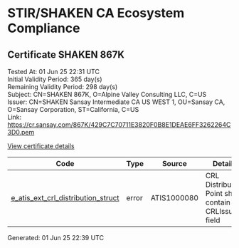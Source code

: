# STIR/SHAKEN CA Ecosystem Compliance

## Certificate SHAKEN 867K

Tested At: 01 Jun 25 22:31 UTC\
Initial Validity Period: 365 day(s)\
Remaining Validity Period: 298 day(s)\
Subject: CN=SHAKEN 867K, O=Alpine Valley Consulting LLC, C=US\
Issuer: CN=SHAKEN Sansay Intermediate CA US WEST 1, OU=Sansay CA, O=Sansay Corporation, ST=California, C=US\
Link: https://cr.sansay.com/867K/429C7C70711E3820F0B8E1DEAE6FF3262264C3D0.pem

[View certificate details](https://x509.io/?cert=MIICrjCCAlSgAwIBAgIUQpx8cHEeOCDwuOHerm%2FzJiJkw9AwCgYIKoZIzj0EAwIwgYUxCzAJBgNVBAYTAlVTMRMwEQYDVQQIDApDYWxpZm9ybmlhMRswGQYDVQQKDBJTYW5zYXkgQ29ycG9yYXRpb24xEjAQBgNVBAsMCVNhbnNheSBDQTEwMC4GA1UEAwwnU0hBS0VOIFNhbnNheSBJbnRlcm1lZGlhdGUgQ0EgVVMgV0VTVCAxMB4XDTI1MDMyNjAwMDAwMFoXDTI2MDMyNjAwMDAwMFowSjELMAkGA1UEBhMCVVMxJTAjBgNVBAoMHEFscGluZSBWYWxsZXkgQ29uc3VsdGluZyBMTEMxFDASBgNVBAMMC1NIQUtFTiA4NjdLMFkwEwYHKoZIzj0CAQYIKoZIzj0DAQcDQgAEZH42PtGApear0c2%2BsHb6%2FC%2BjlubQkcG1vlQdTbtfZ0u5e9eK65fwgFrveAau69XQeOPLBjW9FnbSWXOAZ0VOUKOB2zCB2DAWBggrBgEFBQcBGgQKMAigBhYEODY3SzAXBgNVHSAEEDAOMAwGCmCGSAGG%2FwkBAQQwHQYDVR0OBBYEFA2eLkVi5JR2lX4Lzx6BGXtE%2B4nXMB8GA1UdIwQYMBaAFKzTk%2FVDQ8wKvkVYFxN9knzcwwFGMEcGA1UdHwRAMD4wPKA6oDiGNmh0dHBzOi8vYXV0aGVudGljYXRlLWFwaS5pY29uZWN0aXYuY29tL2Rvd25sb2FkL3YxL2NybDAMBgNVHRMBAf8EAjAAMA4GA1UdDwEB%2FwQEAwIHgDAKBggqhkjOPQQDAgNIADBFAiA8fwxKNfRDrI%2BDYgV8SVaJXCXqKsKg0rZ%2F0RHiYBQppAIhAKbPc0YkWJEnQxb9%2FHBw8ICq35aiyQcTAVggj7v4ECFD)

| Code | Type | Source | Details |
|------|------|--------|---------|
| [e_atis_ext_crl_distribution_struct](../../ISSUES/e_atis_ext_crl_distribution_struct/README.md) | error | ATIS1000080 | CRL Distribution Point shall contain a CRLIssuer field |


Generated: 01 Jun 25 22:39 UTC